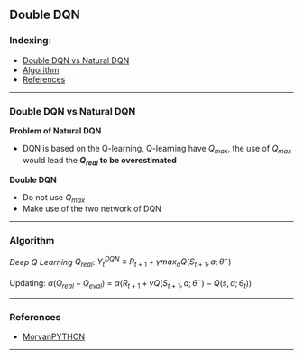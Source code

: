 ## Double DQN

### Indexing:
- [Double DQN vs Natural DQN](#Double-DQN-vs-Natural-DQN)
- [Algorithm](#Algorithm)
- [References](#References)

---
### Double DQN vs Natural DQN
**Problem of Natural DQN**
- DQN is based on the Q-learning, Q-learning have $Q_{max}$, the use of $Q_{max}$ would lead the **$Q_{real}$ to be overestimated**

**Double DQN**
- Do not use $Q_{max}$
- Make use of the two network of DQN 

---
### Algorithm
*Deep Q Learning*
$Q_{real}$: $Y_t^{DQN}\equiv R_{t+1} + \gamma max_a Q(S_{t+1},a; \theta^{-})$ 

Updating: $\alpha (Q_{real} - Q_{eval})$ = $\alpha (R_{t+1} + \gamma Q(S_{t+1},a; \theta^{-}) - Q(s,a;\theta_t))$




---
### References
- [MorvanPYTHON](https://morvanzhou.github.io/tutorials/machine-learning/reinforcement-learning/4-5-double_DQN/)
---
